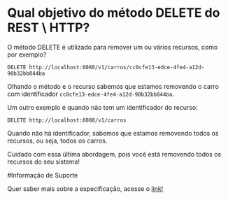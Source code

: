 # Qual objetivo do método DELETE do REST \ HTTP?

O método DELETE é utilizado para remover um ou vários recursos, como por exemplo?

```
DELETE http://localhost:8080/v1/carros/cc0cfe13-edce-4fe4-a12d-90b32bb844ba
```

Olhando o método e o recurso sabemos que estamos removendo o carro com identificador `cc0cfe13-edce-4fe4-a12d-90b32bb844ba`.

Um outro exemplo é quando não tem um identificador do recurso:

```
DELETE http://localhost:8080/v1/carros
```

Quando não há identificador, sabemos que estamos removendo todos os recursos, ou seja, todos os carros.

Cuidado com essa última abordagem, pois você está removendo todos os recursos do seu sistema!

#Informação de Suporte

Quer saber mais sobre a especificação, acesse o [link!](https://tools.ietf.org/html/rfc7231#section-4.3.5)